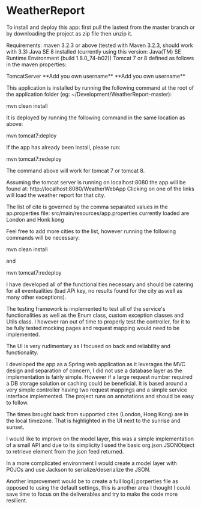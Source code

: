 # WeatherReport
To install and deploy this app:
first pull the lastest from the master branch or by downloading the project as zip file then unzip it.

Requirements:
maven 3.2.3 or above (tested with Maven 3.2.3, should work with 3.3)
Java SE 8 installed (currently using this version: Java(TM) SE Runtime Environment (build 1.8.0_74-b02))
Tomcat 7 or 8 defined as follows in the maven properties:

<server>
	<id>TomcatServer</id>
	<username>**Add you own username**</username>
	<password>**Add you own username**</password>
</server>

This application is installed by running the following command at the root of the application folder (eg: ~/Development/WeatherReport-master):

mvn clean install

It is deployed by running the following command in the same location as above:

mvn tomcat7:deploy

If the app has already been install, please run: 

mvn tomcat7:redeploy

The command above will work for tomcat 7 or tomcat 8.

Assuming the tomcat server is running on localhost:8080 the app will be found at:
http://localhost:8080/WeatherWebApp
Clicking on one of the links will load the weather report for that city.

The list of cite is governed by the comma separated values in the ap.properties file:
src/main/resources/app.properties
currently loaded are London and Honk kong

Feel free to add more cities to the list, however running the following commands will be necessary:

mvn clean install

and 

mvn tomcat7:redeploy

I have developed all of the functionalities necessary and should be catering for all eventualities (bad APi key, no results found for the city as well as many other exceptions).

The testing framework is implemented to test all of the service's functionalities as well as the Enum class, custom exception classes and Utils class. I however ran out of time to properly test the controller, for it to be fully tested mocking pages and request mapping would need to be implemented.

The UI is very rudimentary as I focused on back end reliability and functionality.

I developed the app as a Spring web application as it leverages the MVC design and separation of concern, I did not use a database layer as the implementation is fairly simple. However if a large request number required a DB storage solution or caching could be beneficial.
It is based around a very simple controller having two request mappings and a simple service interface implemented.
The project runs on annotations and should be easy to follow.

The times brought back from supported cites (London, Hong Kong) are in the local timezone. That is highlighted in the UI next to the sunrise and sunset. 

I would like to improve on the model layer, this was a simple implementation of a small API and due to its simplicity I used the basic org.json.JSONObject to retrieve element from the json feed returned.

In a more complicated environment I would create a model layer with POJOs and use Jackson to serialize/deserialize the JSON.

Another improvement would be to create a full log4j porperties file as opposed to using the default settings, this is another area I thought I could save time to focus on the deliverables and try to make the code more resilient.


